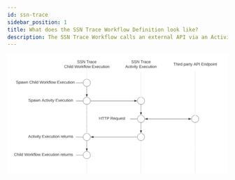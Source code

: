 ```yaml
---
id: ssn-trace
sidebar_position: 1
title: What does the SSN Trace Workflow Definition look like?
description: The SSN Trace Workflow calls an external API via an Activity Execution and returns the results.
---
```


<!--SNIPSTART background-checks-ssn-trace-workflow-definition-->
<!--SNIPEND-->

![Swim lane diagram of the SSN Trace Child Workflow Execution](images/ssn-trace-flow.svg)
